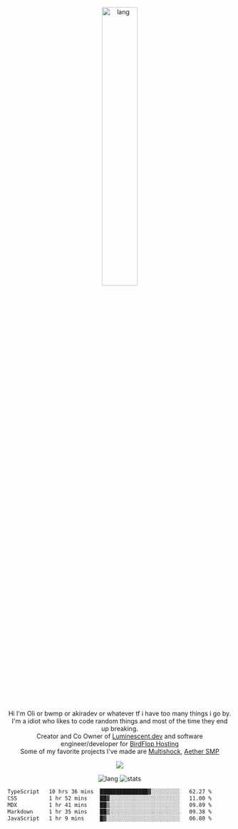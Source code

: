 <p align="center">
 <a href="https://luminescent.dev">
  <img width="40%" alt="lang" src="https://github.com/bwmp/bwmp/blob/main/l_10.png?raw=true" />
 </a>
</p>

<p align="center">
 Hi I'm Oli or bwmp or akiradev or whatever tf i have too many things i go by.<br>
 I'm a idiot who likes to code random things and most of the time they end up breaking.<br>
 Creator and Co Owner of <a href="https://luminescent.dev">Luminescent.dev</a> and software engineer/developer for <a href="https://www.birdflop.com">BirdFlop Hosting</a><br>
 Some of my favorite projects I've made are <a href="https://github.com/PiShock-Inc/MultiShock">Multishock</a>, <a href="https://www.aethersmp.com">Aether SMP</a>
</p>

<p align="center">
  <a href="https://discord.com/users/798738506859282482"><img align="center" src="https://lanyard-profile-readme.vercel.app/api/798738506859282482?bg=433e4f&borderRadius=10px&showDisplayName=true&idleMessage=Probably%20sleeping"/></a>
</p>

<p align="center">
 <img alt="lang" src="https://github-readme-stats.vercel.app/api/top-langs/?username=bwmp&layout=compact&hide_border=true&langs_count=10&theme=transparent&custom_title=Languages" />
 <img alt="stats" src="https://github-readme-stats.vercel.app/api?username=bwmp&show_icons=true&hide_border=true&count_private=true&theme=transparent&custom_title=Statistics">
</p>
<p align="center">
 <!--START_SECTION:waka-->

```txt
TypeScript   10 hrs 36 mins  ███████████████▓░░░░░░░░░   62.27 %
CSS          1 hr 52 mins    ██▓░░░░░░░░░░░░░░░░░░░░░░   11.00 %
MDX          1 hr 41 mins    ██▒░░░░░░░░░░░░░░░░░░░░░░   09.89 %
Markdown     1 hr 35 mins    ██▒░░░░░░░░░░░░░░░░░░░░░░   09.38 %
JavaScript   1 hr 9 mins     █▓░░░░░░░░░░░░░░░░░░░░░░░   06.80 %
```

<!--END_SECTION:waka-->
</p>
